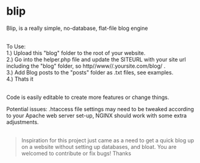 # blip
Blip, is a really simple, no-database, flat-file blog engine<br /><br />

To Use:<br />
1.) Upload this "blog" folder to the root of your website.<br />
2.) Go into the helper.php file and update the SITEURL with your site url including the "blog" folder, so http/\/www/\/.yoursite.com/blog/ .<br />
3.) Add Blog posts to the "posts" folder as .txt files, see examples.<br />
4.) Thats it<br /><br />

Code is easily editable to create more features or change things.<br />

Potential issues: .htaccess file settings may need to be tweaked according to your Apache web server set-up, NGINX should work with some extra adjustments.<br /><br />

> Inspiration for this project just came as a need to get a quick blog up on a website without setting up databases, and bloat. You are welcomed to contribute or fix bugs! Thanks
